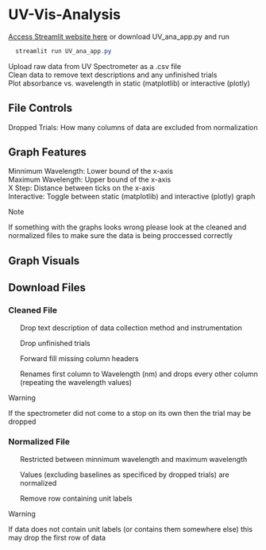 # UV-Vis-Analysis
[Access Streamlit website here](https://uv-vis-analysis-uuozfjbh5atnrzf6lzvzla.streamlit.app/)
or download UV_ana_app.py and run 
```powershell
  streamlit run UV_ana_app.py
```

Upload raw data from UV Spectrometer as a .csv file <br> 
Clean data to remove text descriptions and any unfinished trials <br> 
Plot absorbance vs. wavelength in static (matplotlib) or interactive (plotly) 

## File Controls
Dropped Trials: How many columns of data are excluded from normalization <br> 

## Graph Features
Minnimum Wavelength: Lower bound of the x-axis <br> 
Maximum Wavelength: Upper bound of the x-axis <br> 
X Step: Distance between ticks on the x-axis <br> 
Interactive: Toggle between static (matplotlib) and interactive (plotly) graph

> [!NOTE]
> If something with the graphs looks wrong please look at the cleaned and normalized files to make sure the data is being proccessed correctly

## Graph Visuals


## Download Files
### Cleaned File
<ul> Drop text description of data collection method and instrumentation </ul>
<ul> Drop unfinished trials </ul>
<ul> Forward fill missing column headers</ul>
<ul> Renames first column to Wavelength (nm) and drops every other column (repeating the wavelength values) </ul>

> [!WARNING]
> If the spectrometer did not come to a stop on its own then the trial may be dropped

### Normalized File
<ul> Restricted between minnimum wavelength and maximum wavelength</ul>
<ul> Values (excluding baselines as specificed by dropped trials) are normalized </ul>
<ul> Remove row containing unit labels </ul>

> [!WARNING]
> If data does not contain unit labels (or contains them somewhere else) this may drop the first row of data




